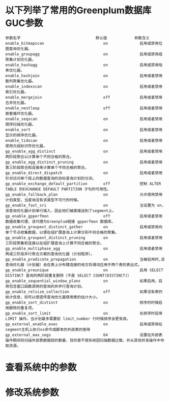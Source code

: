 # 以下列举了常用的Greenplum数据库GUC参数

	参数名字                                 默认值            参数含义
	enable_bitmapscan                          on              启用或禁用位图查询优化器。
	enable_groupagg	                           on	           启用或禁用组聚集计划优化器。
	enable_hashagg	                           on              启用或禁用哈希优化器。
	enable_hashjoin                            on              启用或者禁用散列聚集优化器。
	enable_indexscan                           on              启用或者禁用索引优化器。
	enable_mergejoin                           off             启用或者禁用合并优化器。
	enable_nestloop                            off             启用或者禁用嵌套循环优化器。
	enable_seqscan                             on              启用或者禁用顺序扫描优化器。
	enable_sort                                on              启用或者禁用显示的排序优化器。
	enable_tidscan                             on              启用或者禁用使用元组标识符优化器。
	gp_enable_agg_distinct                     on              启用或者禁用两阶段聚合以计算单个不同合格的聚合。
	gp_enable_agg_distinct_pruning             on              启用或者禁用第三阶段聚合和连接来计算单个不同合格的聚合。
	gp_enable_direct_dispatch                  on              启用或者禁用针对访问单个段上的数据查询的目标查询计划的分派。
	gp_enable_exchange_default_partition       off             控制 ALTER TABLE 的EXCHANGE DEFAULT PARTITION 子句的可用性。
	gp_enable_fallback_plan                    on              允许使用禁用计划类型，当查询没有该类型不可行的时候。
	gp_enable_fast_sri                         on              当设置为 on，该查询优化器计划单行插入，因此他们被直接送到了segment上。
	gp_enable_gpperfmon                        off             启用或者禁用数据收集代理，该代理为Greenplum链接 gpperfmon 数据库。
	gp_enable_groupext_distinct_gather         on              启用或禁用向单个节点收集数据，以便在组扩展查询上计算分别不同合格的聚集。
	gp_enable_groupext_distinct_pruning        on              启用或者禁用三阶段聚集和连接以在组扩展查询上计算不同合格的聚合。
	gp_enable_multiphase_agg                   on              启用或者禁用两或三阶段并行聚合方案的查询优化器（计划程序）。
	gp_enable_predicate_propagation            on              当被启用时,该查询优化器（计划器）会在表上分布键连接的地方将谓词应用于两个表的表达式。
	gp_enable_preunique                        on              启用 SELECT DISTINCT 查询的两阶段重复删除（不是 SELECT COUNT(DISTINCT)）
	gp_enable_sequential_window_plans          on              如果启用，启用包含窗口函数调用的查询的非并行查询计划。
	gp_enable_relsize_collection               off             如果没有表的统计信息，则可以使遗传查询优化器使用表的估计大小。
	gp_enable_sort_distinct                    on              排序的时候启用删除的重复项。
	gp_enable_sort_limit                       on              在排序时启用 LIMIT 操作。当计划最多需要前 limit_number 行时候排序会更有效。
	gp_external_enable_exec                    on              启用或禁用在segment主机上执行os命令或脚本的外部表的使用
	gp_external_max_segs                       64              设置在外部表操作期间将扫描外部表数据段的数量，目的是不使系统因扫描数据过载，并从其他并发操作中夺取资源。
	
	
# 查看系统中的参数




# 修改系统参数

